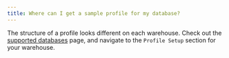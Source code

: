 ```yaml
---
title: Where can I get a sample profile for my database?
---
```


The structure of a profile looks different on each warehouse. Check out the
[supported databases](https://docs.getdbt.com/docs/supported-databases) page,
and navigate to the `Profile Setup` section for your warehouse.
